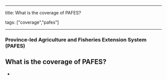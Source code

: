 
---

title: What is the coverage of PAFES?

tags: ["coverage","pafes"]

---

### Province-led Agriculture and Fisheries Extension System (PAFES)

## What is the coverage of PAFES?


 - 
